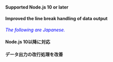 #### Supported Node.js 10 or later
#### Improved the line break handling of data output

<font color="blue">*The following are Japanese.*</font>

#### Node.js 10以降に対応
#### データ出力の改行処理を改善
